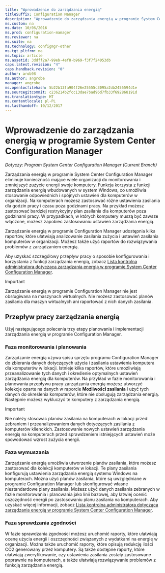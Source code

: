```yaml
---
title: "Wprowadzenie do zarządzania energią"
titleSuffix: Configuration Manager
description: "Wprowadzenie do zarządzania energią w programie System Center Configuration Manager."
ms.custom: na
ms.date: 10/06/2016
ms.prod: configuration-manager
ms.reviewer: na
ms.suite: na
ms.technology: configmgr-other
ms.tgt_pltfrm: na
ms.topic: article
ms.assetid: 3ddff2a7-99eb-4ef8-b969-f3f7f24053db
caps.latest.revision: "4"
caps.handback.revision: "0"
author: arob98
ms.author: angrobe
manager: angrobe
ms.openlocfilehash: 5b22b13fa904f26e25555c3095a2db2455594d1e
ms.sourcegitcommit: c236214b2fcc13dae7bad96d7fb33f692868191d
ms.translationtype: MT
ms.contentlocale: pl-PL
ms.lasthandoff: 10/12/2017
---
```

# <a name="introduction-to-power-management-in-system-center-configuration-manager"></a>Wprowadzenie do zarządzania energią w programie System Center Configuration Manager

*Dotyczy: Program System Center Configuration Manager (Current Branch)*

Zarządzania energią w programie System Center Configuration Manager eliminuje konieczność mające wiele organizacji do monitorowania i zmniejszyć zużycie energii swoje komputery. Funkcja korzysta z funkcji zarządzania energią wbudowanych w system Windows, co umożliwia stosowanie odpowiednich i spójnych ustawień dla komputerów w organizacji. Na komputerach możesz zastosować różne ustawienia zasilania dla godzin pracy i czasu poza godzinami pracy. Na przykład możesz zastosować bardziej restrykcyjny plan zasilania dla komputerów poza godzinami pracy. W przypadkach, w których komputery muszą być zawsze włączone, możesz zapobiec zastosowaniu ustawień zarządzania energią.  

 Zarządzanie energią w programie Configuration Manager udostępnia kilka raportów, które ułatwiają analizowanie zasilania zużycia i ustawień zasilania komputerów w organizacji. Możesz także użyć raportów do rozwiązywania problemów z zarządzaniem energią.  

 Aby uzyskać szczegółowy przepływ pracy o sposobie konfigurowania i korzystania z funkcji zarządzania energią, zobacz [Lista kontrolna administratora dotycząca zarządzania energią w programie System Center Configuration Manager](../../../../core/clients/manage/power/administrator-checklist-for-power-management.md).  

> [!IMPORTANT]  
>  Zarządzanie energią w programie Configuration Manager nie jest obsługiwana na maszynach wirtualnych. Nie możesz zastosować planów zasilania dla maszyn wirtualnych ani raportować z nich danych zasilania.  

## <a name="the-power-management-workflow"></a>Przepływ pracy zarządzania energią  
 Użyj następującego polecenia trzy etapy planowania i implementacji zarządzania energią w programie Configuration Manager.  

### <a name="monitoring-and-planning-phase"></a>Faza monitorowania i planowania  
 Zarządzanie energią używa spisu sprzętu programu Configuration Manager do zbierania danych dotyczących użycia i zasilania ustawienia komputera dla komputerów w lokacji. Istnieje kilka raportów, które umożliwiają przeanalizowanie tych danych i określenie optymalnych ustawień zarządzania energią dla komputerów. Na przykład w fazie monitorowania i planowania przepływu pracy zarządzania energią możesz utworzyć kolekcje oparte na danych w raporcie **Możliwości zasilania** i użyć tych danych do określenia komputerów, które nie obsługują zarządzania energią. Następnie możesz wykluczyć te komputery z zarządzania energią.  

> [!IMPORTANT]  
>  Nie należy stosować planów zasilania na komputerach w lokacji przed zebraniem i przeanalizowaniem danych dotyczących zasilania z komputerów klienckich. Zastosowanie nowych ustawień zarządzania energią na komputerach przed sprawdzeniem istniejących ustawień może spowodować wzrost zużycia energii.  

### <a name="enforcement-phase"></a>Faza wymuszania  
 Zarządzanie energią umożliwia utworzenie planów zasilania, które możesz zastosować dla kolekcji komputerów w lokacji. Te plany zasilania konfigurują ustawienia zarządzania energią systemu Windows na komputerach. Można użyć planów zasilania, które są uwzględniane w programie Configuration Manager lub skonfigurować własne niestandardowe plany zasilania. Możesz użyć danych zasilania zebranych w fazie monitorowania i planowania jako linii bazowej, aby łatwiej ocenić oszczędność energii po zastosowaniu planu zasilania na komputerach. Aby uzyskać więcej informacji, zobacz [Lista kontrolna administratora dotycząca zarządzania energią w programie System Center Configuration Manager](../../../../core/clients/manage/power/administrator-checklist-for-power-management.md).  

### <a name="compliance-phase"></a>Faza sprawdzania zgodności  
 W fazie sprawdzania zgodności możesz uruchomić raporty, które ułatwiają ocenę użycia energii i oszczędności związanych z wydatkami na energię w organizacji. Można także uruchomić raporty, które opisują redukcję ilości CO2 generowany przez komputery. Są także dostępne raporty, które ułatwiają zweryfikowanie, czy ustawienia zasilania zostały zastosowane poprawnie na komputerach, a także ułatwiają rozwiązywanie problemów z funkcją zarządzania energią.  

